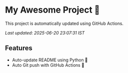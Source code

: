# My Awesome Project 🚀

This project is automatically updated using GitHub Actions.

_Last updated: 2025-06-20 23:07:31 IST_

## Features
- Auto-update README using Python 🐍
- Auto Git push with GitHub Actions 🤖
